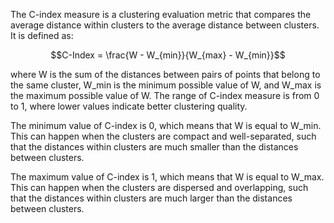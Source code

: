 The C-index measure is a clustering evaluation metric that compares the average distance within clusters to the average distance between clusters. It is defined as:

$$C-Index = \frac{W - W_{min}}{W_{max} - W_{min}}$$

where W is the sum of the distances between pairs of points that belong to the same cluster, W_min is the minimum possible value of W, and W_max is the maximum possible value of W. The range of C-index measure is from 0 to 1, where lower values indicate better clustering quality.

The minimum value of C-index is 0, which means that W is equal to W_min. This can happen when the clusters are compact and well-separated, such that the distances within clusters are much smaller than the distances between clusters.

The maximum value of C-index is 1, which means that W is equal to W_max. This can happen when the clusters are dispersed and overlapping, such that the distances within clusters are much larger than the distances between clusters.